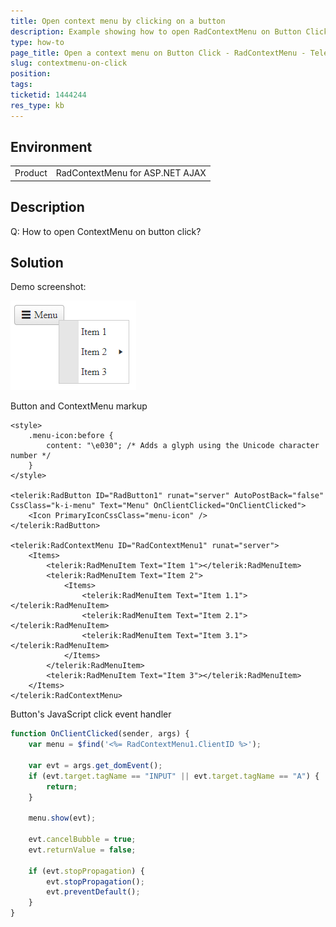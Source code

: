 ```yaml
---
title: Open context menu by clicking on a button
description: Example showing how to open RadContextMenu on Button Click.
type: how-to
page_title: Open a context menu on Button Click - RadContextMenu - Telerik UI For ASP.NET AJAX
slug: contextmenu-on-click
position: 
tags: 
ticketid: 1444244
res_type: kb
---
```


## Environment
<table>
	<tbody>
		<tr>
			<td>Product</td>
			<td>RadContextMenu for ASP.NET AJAX</td>
		</tr>
	</tbody>
</table>


## Description

Q: How to open ContextMenu on button click?



## Solution

Demo screenshot:

![](images/contextmenu-on-click.png)


Button and ContextMenu markup

````ASP.NET
<style>
    .menu-icon:before {
        content: "\e030"; /* Adds a glyph using the Unicode character number */
    }
</style>

<telerik:RadButton ID="RadButton1" runat="server" AutoPostBack="false" CssClass="k-i-menu" Text="Menu" OnClientClicked="OnClientClicked">
    <Icon PrimaryIconCssClass="menu-icon" />
</telerik:RadButton>

<telerik:RadContextMenu ID="RadContextMenu1" runat="server">
    <Items>
        <telerik:RadMenuItem Text="Item 1"></telerik:RadMenuItem>
        <telerik:RadMenuItem Text="Item 2">
            <Items>
                <telerik:RadMenuItem Text="Item 1.1"></telerik:RadMenuItem>
                <telerik:RadMenuItem Text="Item 2.1"></telerik:RadMenuItem>
                <telerik:RadMenuItem Text="Item 3.1"></telerik:RadMenuItem>
            </Items>
        </telerik:RadMenuItem>
        <telerik:RadMenuItem Text="Item 3"></telerik:RadMenuItem>
    </Items>
</telerik:RadContextMenu>
````


Button's JavaScript click event handler

````javascript
function OnClientClicked(sender, args) {
    var menu = $find('<%= RadContextMenu1.ClientID %>');

    var evt = args.get_domEvent();
    if (evt.target.tagName == "INPUT" || evt.target.tagName == "A") {
        return;
    }

    menu.show(evt);

    evt.cancelBubble = true;
    evt.returnValue = false;

    if (evt.stopPropagation) {
        evt.stopPropagation();
        evt.preventDefault();
    }
}
````

